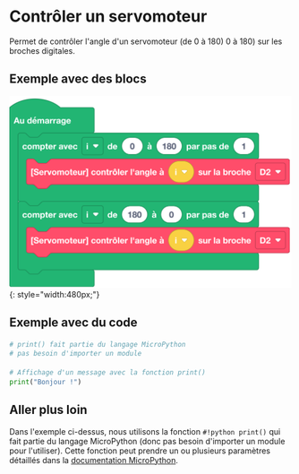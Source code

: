 # Contrôler un servomoteur

Permet de contrôler l'angle d'un servomoteur (de 0 à 180) 0 à 180) sur les broches digitales.


## Exemple avec des blocs
![Blocs servomoteur](servomoteur.png){: style="width:480px;"}

## Exemple avec du code

```python
# print() fait partie du langage MicroPython
# pas besoin d'importer un module

# Affichage d'un message avec la fonction print()
print("Bonjour !")
```

## Aller plus loin
Dans l'exemple ci-dessus, nous utilisons la fonction `#!python print()` qui fait partie du langage MicroPython (donc pas besoin d'importer un module pour l'utiliser). Cette fonction peut prendre un ou plusieurs paramètres détaillés dans la [documentation MicroPython](https://www.micropython.fr/reference/03.builtin/print/).